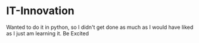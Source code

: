 # IT-Innovation
Wanted to do it in python, so I didn't get done as much as I would have liked as I just am learning it.
Be Excited 
